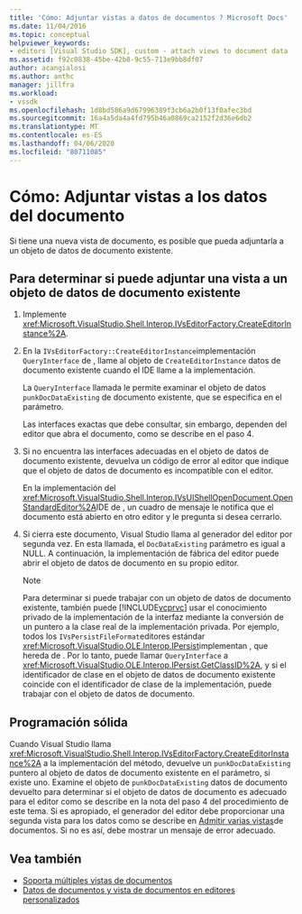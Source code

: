 ```yaml
---
title: 'Cómo: Adjuntar vistas a datos de documentos ? Microsoft Docs'
ms.date: 11/04/2016
ms.topic: conceptual
helpviewer_keywords:
- editors [Visual Studio SDK], custom - attach views to document data
ms.assetid: f92c0838-45be-42b8-9c55-713e9bb8df07
author: acangialosi
ms.author: anthc
manager: jillfra
ms.workload:
- vssdk
ms.openlocfilehash: 1d8bd586a9d67996389f3cb6a2b0f13f0afec3bd
ms.sourcegitcommit: 16a4a5da4a4fd795b46a0869ca2152f2d36e6db2
ms.translationtype: MT
ms.contentlocale: es-ES
ms.lasthandoff: 04/06/2020
ms.locfileid: "80711085"
---
```

# <a name="how-to-attach-views-to-document-data"></a>Cómo: Adjuntar vistas a los datos del documento
Si tiene una nueva vista de documento, es posible que pueda adjuntarla a un objeto de datos de documento existente.

## <a name="to-determine-if-you-can-attach-a-view-to-an-existing-document-data-object"></a>Para determinar si puede adjuntar una vista a un objeto de datos de documento existente

1. Implemente <xref:Microsoft.VisualStudio.Shell.Interop.IVsEditorFactory.CreateEditorInstance%2A>.

2. En la `IVsEditorFactory::CreateEditorInstance`implementación `QueryInterface` de , llame al objeto de `CreateEditorInstance` datos de documento existente cuando el IDE llame a la implementación.

    La `QueryInterface` llamada le permite examinar el objeto de datos `punkDocDataExisting` de documento existente, que se especifica en el parámetro.

    Las interfaces exactas que debe consultar, sin embargo, dependen del editor que abra el documento, como se describe en el paso 4.

3. Si no encuentra las interfaces adecuadas en el objeto de datos de documento existente, devuelva un código de error al editor que indique que el objeto de datos de documento es incompatible con el editor.

    En la implementación del <xref:Microsoft.VisualStudio.Shell.Interop.IVsUIShellOpenDocument.OpenStandardEditor%2A>IDE de , un cuadro de mensaje le notifica que el documento está abierto en otro editor y le pregunta si desea cerrarlo.

4. Si cierra este documento, Visual Studio llama al generador del editor por segunda vez. En esta llamada, el `DocDataExisting` parámetro es igual a NULL. A continuación, la implementación de fábrica del editor puede abrir el objeto de datos de documento en su propio editor.

   > [!NOTE]
   > Para determinar si puede trabajar con un objeto de datos de documento existente, también puede [!INCLUDE[vcprvc](../code-quality/includes/vcprvc_md.md)] usar el conocimiento privado de la implementación de la interfaz mediante la conversión de un puntero a la clase real de la implementación privada. Por ejemplo, todos los `IVsPersistFileFormat`editores estándar <xref:Microsoft.VisualStudio.OLE.Interop.IPersist>implementan , que hereda de . Por lo tanto, puede llamar `QueryInterface` a <xref:Microsoft.VisualStudio.OLE.Interop.IPersist.GetClassID%2A>, y si el identificador de clase en el objeto de datos de documento existente coincide con el identificador de clase de la implementación, puede trabajar con el objeto de datos de documento.

## <a name="robust-programming"></a>Programación sólida
 Cuando Visual Studio llama <xref:Microsoft.VisualStudio.Shell.Interop.IVsEditorFactory.CreateEditorInstance%2A> a la implementación del método, devuelve un `punkDocDataExisting` puntero al objeto de datos de documento existente en el parámetro, si existe uno. Examine el objeto de `punkDocDataExisting` datos de documento devuelto para determinar si el objeto de datos de documento es adecuado para el editor como se describe en la nota del paso 4 del procedimiento de este tema. Si es apropiado, el generador del editor debe proporcionar una segunda vista para los datos como se describe en [Admitir varias vistas](../extensibility/supporting-multiple-document-views.md)de documentos. Si no es así, debe mostrar un mensaje de error adecuado.

## <a name="see-also"></a>Vea también
- [Soporta múltiples vistas de documentos](../extensibility/supporting-multiple-document-views.md)
- [Datos de documentos y vista de documentos en editores personalizados](../extensibility/document-data-and-document-view-in-custom-editors.md)
